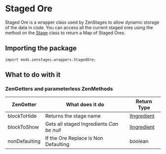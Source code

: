 # Staged Ore
Staged Ore is a wrapper class used by ZenStages to allow dynamic storage of the data in code. You can access all the current staged ores using the method on the [Stage]() class to return a Map of Staged Ores.

## Importing the package
`import mods.zenstages.wrappers.StagedOre;`

## What to do with it

### ZenGetters and parameterless ZenMethods
| ZenGetter     | What does it do                           | Return Type                                         |
|---------------|-------------------------------------------|-----------------------------------------------------|
| blockToHide   | Returns the stage name                    | [IIngredient](/Vanilla/Variable_Types/IIngredient/) |
| blockToShow   | Gets all staged Ingredients _Can be null_ | [IIngredient](/Vanilla/Variable_Types/IIngredient/) |
| nonDefaulting | If the Ore Replace is Non Defaulting      | boolean                                             |